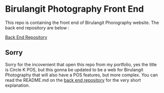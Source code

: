 # Birulangit Photography Front End

This repo is containing the front end of Birulangit Phorography website. The back end repository are below :

[Back End Repository](https://github.com/putuphillipsteven/blp-be)

## Sorry

Sorry for the incovenient that open this repo from my portfolio, yes the title is Circle K POS, but this gonna be updated to be a web for Birulangit Photography that will also have a POS features, but more complex. You can read the README.md on the [back end repository](https://github.com/putuphillipsteven/blp-be) for the very short explanation.
